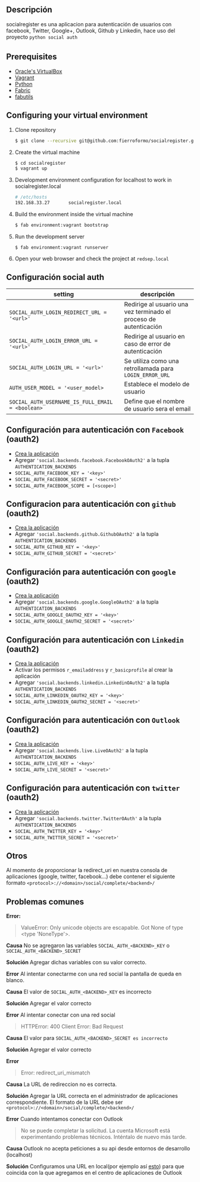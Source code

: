 ## Descripción
socialregister es una aplicacion para autenticación de usuarios con facebook,
Twitter, Google+, Outlook, Github y Linkedin, hace uso del proyecto `python social auth`


######
## Prerequisites
+ [Oracle's VirtualBox](https://www.virtualbox.org/)
+ [Vagrant](http://www.vagrantup.com/)
+ [Python](http://www.python.org/)
+ [Fabric](http://www.fabfile.org/)
+ [fabutils](https://github.com/vinco/fabutils)


## Configuring your virtual environment
1. Clone repository

    ```bash
    $ git clone --recursive git@github.com:fierroformo/socialregister.git
    ```

2. Create the virtual machine

    ```bash
    $ cd socialregister
    $ vagrant up
    ```

3.  Development environment configuration for localhost to work in socialregister.local

    ```bash
    # /etc/hosts
    192.168.33.27       socialregister.local
    ```

4. Build the environment inside the virtual machine

    ```bash
    $ fab environment:vagrant bootstrap
    ```

5. Run the development server

    ```
    $ fab environment:vagrant runserver
    ```

6. Open your web browser and check the project at `redsep.local`


## Configuración social auth


| setting                                    | descripción                |
|--------------------------------------------|----------------------------|
| `SOCIAL_AUTH_LOGIN_REDIRECT_URL = '<url>'` | Redirige al usuario una vez terminado el proceso de autenticación |
| `SOCIAL_AUTH_LOGIN_ERROR_URL = '<url>'`    | Redirige al usuario en caso de error de autenticación |
| `SOCIAL_AUTH_LOGIN_URL = '<url>'`          | Se utiliza como una retrollamada para `LOGIN_ERROR_URL` |
| `AUTH_USER_MODEL = '<user_model>`          | Establece el modelo de usuario |
| `SOCIAL_AUTH_USERNAME_IS_FULL_EMAIL = <boolean>` | Define que el nombre de usuario sera el email |


## Configuración para autenticación con `Facebook` (oauth2)

* [Crea la aplicación](https://developers.facebook.com/quickstarts/?platform=web)
* Agregar `'social.backends.facebook.FacebookOAuth2'` a la tupla `AUTHENTICATION_BACKENDS`
* `SOCIAL_AUTH_FACEBOOK_KEY = '<key>'`
* `SOCIAL_AUTH_FACEBOOK_SECRET = '<secret>'`
* `SOCIAL_AUTH_FACEBOOK_SCOPE = [<scope>]`


## Configuracion para autenticación con `github` (oauth2)

* [Crea la aplicación](https://github.com/settings/applications)
* Agregar `'social.backends.github.GithubOAuth2'` a la tupla `AUTHENTICATION_BACKENDS`
* `SOCIAL_AUTH_GITHUB_KEY = '<key>'`
* `SOCIAL_AUTH_GITHUB_SECRET = '<secret>'`


## Configuración para autenticación con `google` (oauth2)

* [Crea la aplicación](https://console.developers.google.com/project)
* Agregar `'social.backends.google.GoogleOAuth2'` a la tupla `AUTHENTICATION_BACKENDS`
* `SOCIAL_AUTH_GOOGLE_OAUTH2_KEY = '<key>'`
* `SOCIAL_AUTH_GOOGLE_OAUTH2_SECRET = '<secret>'`


## Configuración para autenticación con `Linkedin` (oauth2)

* [Crea la aplicación](https://www.linkedin.com/secure/developer)
* Activar los permisos `r_emailaddress` y `r_basicprofile` al crear la aplicación
* Agregar `'social.backends.linkedin.LinkedinOAuth2'` a la tupla `AUTHENTICATION_BACKENDS`
* `SOCIAL_AUTH_LINKEDIN_OAUTH2_KEY = '<key>'`
* `SOCIAL_AUTH_LINKEDIN_OAUTH2_SECRET = '<secret>'`


## Configuración para autenticación con `Outlook` (oauth2)

* [Crea la aplicación](https://account.live.com/developers/applications/)
* Agregar `'social.backends.live.LiveOAuth2'` a la tupla `AUTHENTICATION_BACKENDS`
* `SOCIAL_AUTH_LIVE_KEY = '<key>'`
* `SOCIAL_AUTH_LIVE_SECRET = '<secret>'`


## Configuración para autenticación con `twitter` (oauth2)

* [Crea la aplicación](https://apps.twitter.com/)
* Agregar `'social.backends.twitter.TwitterOAuth'` a la tupla `AUTHENTICATION_BACKENDS`
* `SOCIAL_AUTH_TWITTER_KEY = '<key>'`
* `SOCIAL_AUTH_TWITTER_SECRET = '<secret>'`


## Otros

Al momento de proporcionar la redirect_uri en nuestra consola de aplicaciones (google, twitter, facebook...) debe
contener el siguiente formato `<protocol>://<domain>/social/complete/<backend>/`


## Problemas comunes

**Error:**
>ValueError: Only unicode objects are escapable. Got None of type <type 'NoneType'>.

**Causa**
No se agregaron las variables `SOCIAL_AUTH_<BACKEND>_KEY` o `SOCIAL_AUTH_<BACKEND>_SECRET`

**Solución**
Agregar dichas variables con su valor correcto.


**Error**
Al intentar conectarme con una red social la pantalla de queda en blanco.

**Causa**
El valor de `SOCIAL_AUTH_<BACKEND>_KEY` es incorrecto

**Solución**
Agregar el valor correcto


**Error**
Al intentar conectar con una red social
>HTTPError: 400 Client Error: Bad Request

**Causa**
El valor para `SOCIAL_AUTH_<BACKEND>_SECRET es incorrecto`

**Solución**
Agregar el valor correcto


**Error**
>Error: redirect_uri_mismatch

**Causa**
La URL de redireccion no es correcta.

**Solución**
Agregar la URL correcta en el administrador de aplicaciones correspondiente. El formato de la URL debe ser `<protocol>://<domain>/social/complete/<backend>/`


**Error**
Cuando intentamos conectar con Outlook
>No se puede completar la solicitud. La cuenta Microsoft está experimentando problemas técnicos. Inténtalo de nuevo más tarde.

**Causa**
Outlook no acepta peticiones a su api desde entornos de desarrollo (localhost)

**Solución**
Configuramos una URL en local(por ejemplo así [esto](http://stackoverflow.com/questions/8541182/apache-redirect-to-another-port/13089668#13089668)) para que coincida con la que agregamos en el centro de aplicaciones de Outlook
